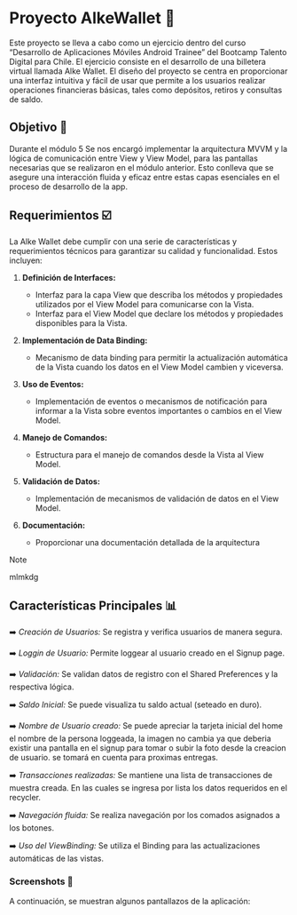 # Proyecto AlkeWallet 🥇

Este proyecto se lleva a cabo como un ejercicio dentro del curso “Desarrollo de Aplicaciones Móviles Android Trainee” del Bootcamp Talento Digital para Chile. El ejercicio consiste en el desarrollo de una billetera virtual llamada Alke Wallet. El diseño del proyecto se centra en proporcionar una interfaz intuitiva y fácil de usar que permite a los usuarios realizar operaciones financieras básicas, tales como depósitos, retiros y consultas de saldo.

## Objetivo 🏹

Durante el módulo 5 Se nos encargó implementar la arquitectura MVVM y la lógica de comunicación entre View y View Model, para las pantallas necesarias que se realizaron en el módulo anterior.  Esto conlleva que se asegure una interacción fluida y eficaz entre estas capas esenciales en el proceso de desarrollo de la app.

## Requerimientos ☑️

La Alke Wallet debe cumplir con una serie de características y requerimientos técnicos para garantizar su calidad y funcionalidad. Estos incluyen:

1. **Definición de Interfaces:**

   - Interfaz para la capa View que describa los métodos y propiedades utilizados por el View Model para comunicarse con la Vista.
   - Interfaz para el View Model que declare los métodos y propiedades disponibles para la Vista.

2. **Implementación de Data Binding:**
   - Mecanismo de data binding para permitir la actualización automática de la Vista cuando los datos en el View Model cambien y viceversa.

3. **Uso de Eventos:**
   - Implementación de eventos o mecanismos de notificación para informar a la Vista sobre eventos importantes o cambios en el View Model.

4. **Manejo de Comandos:**
   - Estructura para el manejo de comandos desde la Vista al View Model.

5. **Validación de Datos:**
   - Implementación de mecanismos de validación de datos en el View Model.

6. **Documentación:**
   - Proporcionar una documentación detallada de la arquitectura

> [!NOTE]
> mlmkdg

  
## Características Principales 📊

➡️ _Creación de Usuarios:_ Se registra y verifica usuarios de manera segura. 

➡️ _Loggin de Usuario:_ Permite loggear al usuario creado en el Signup page.

➡️ _Validación:_ Se validan datos de registro con el Shared Preferences y la respectiva lógica. 

➡️ _Saldo Inicial:_ Se puede visualiza tu saldo actual (seteado en duro).

➡️ _Nombre de Usuario creado:_ Se puede apreciar la tarjeta inicial del home el nombre de la persona loggeada, la imagen no cambia ya que deberia
  existir una pantalla en el signup para tomar o subir la foto desde la creacion de usuario. se tomará en cuenta para proximas entregas. 
 
➡️ _Transacciones realizadas:_ Se mantiene una lista de transacciones de muestra creada. En las cuales se ingresa por lista los datos requeridos en el recycler.

➡️ _Navegación fluida:_ Se realiza navegación por los comados asignados a los botones.

➡️ _Uso del ViewBinding:_ Se utiliza el Binding para las actualizaciones automáticas de las vistas. 

### Screenshots 📘

A continuación, se muestran algunos pantallazos de la aplicación:
